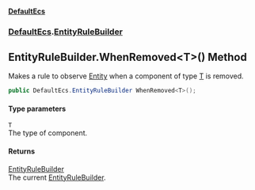 #### [DefaultEcs](./index.md 'index')
### [DefaultEcs](./DefaultEcs.md 'DefaultEcs').[EntityRuleBuilder](./DefaultEcs-EntityRuleBuilder.md 'DefaultEcs.EntityRuleBuilder')
## EntityRuleBuilder.WhenRemoved&lt;T&gt;() Method
Makes a rule to observe [Entity](./DefaultEcs-Entity.md 'DefaultEcs.Entity') when a component of type [T](#DefaultEcs-EntityRuleBuilder-WhenRemoved-T-()-T 'DefaultEcs.EntityRuleBuilder.WhenRemoved&lt;T&gt;().T') is removed.  
```csharp
public DefaultEcs.EntityRuleBuilder WhenRemoved<T>();
```
#### Type parameters
<a name='DefaultEcs-EntityRuleBuilder-WhenRemoved-T-()-T'></a>
`T`  
The type of component.  
  
#### Returns
[EntityRuleBuilder](./DefaultEcs-EntityRuleBuilder.md 'DefaultEcs.EntityRuleBuilder')  
The current [EntityRuleBuilder](./DefaultEcs-EntityRuleBuilder.md 'DefaultEcs.EntityRuleBuilder').  
